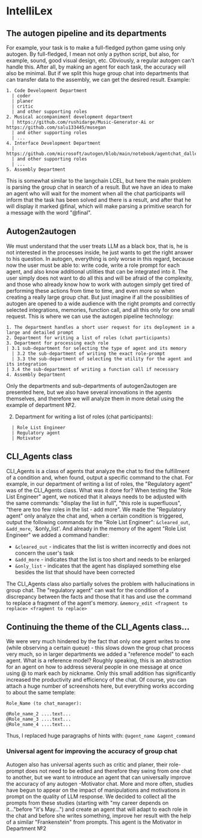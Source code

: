 # IntelliLex
## The autogen pipeline and its departments
For example, your task is to make a full-fledged python game using only autogen. By full-fledged, I mean not only a python script, but also, for example, sound, good visual design, etc.
Obviously, a regular autogen can't handle this. After all, by making an agent for each task, the accuracy will also be minimal. But if we split this huge group chat into departments that can transfer data to the assembly, we can get the desired result.
Example:
```
1. Code Development Department
  | coder
  | planer
  | critic
  | and other supporting roles
2. Musical accompaniment development department
  | https://github.com/rushidarge/Music-Generator-Ai or https://github.com/salu133445/musegan
  | and other supporting roles
  | ...
4. Interface Development Department
  | https://github.com/microsoft/autogen/blob/main/notebook/agentchat_dalle_and_gpt4v.ipynb
  | and other supporting roles
  | ...
5. Assembly Department
```
This is somewhat similar to the langchain LCEL, but here the main problem is parsing the group chat in search of a result. But we have an idea to make an agent who will wait for the moment when all the chat participants will inform that the task has been solved and there is a result, and after that he will display it marked @final, which will make parsing a primitive search for a message with the word "@final".

## Autogen2autogen
We must understand that the user treats LLM as a black box, that is, he is not interested in the processes inside, he just wants to get the right answer to his question. In autogen, everything is only worse in this regard, because now the user must be able to: write code, write a role prompt for each agent, and also know additional utilities that can be integrated into it. The user simply does not want to do all this and will be afraid of the complexity, and those who already know how to work with autogen simply get tired of performing these actions from time to time, and even more so when creating a really large group chat. But just imagine if all the possibilities of autogen are opened to a wide audience with the right prompts and correctly selected integrations, memories, function call, and all this only for one small request. This is where we can use the autogen pipeline technology:
```
1. The department handles a short user request for its deployment in a large and detailed prompt 
2. Department for writing a list of roles (chat participants)
3. Department for processing each role
| 3.1 sub-department for selecting the type of agent and its memory
  | 3.2 the sub-department of writing the exact role-prompt
  | 3.3 the sub-department of selecting the utility for the agent and its integration
| 3.4 the sub-department of writing a function call if necessary
4. Assembly Department
```
Only the departments and sub-departments of autogen2autogen are presented here, but we also have several innovations in the agents themselves, and therefore we will analyze them in more detail using the example of department №2.

2. Department for writing a list of roles (chat participants):
```
  | Role List Engineer
  | Regulatory agent
  | Motivator
```

## CLI_Agents class
CLI_Agents is a class of agents that analyze the chat to find the fulfillment of a condition and, when found, output a specific command to the chat. For example, in our department of writing a list of roles, the "Regulatory agent" was of the CLI_Agents class. What was it done for? When testing the "Role List Engineer" agent, we noticed that it always needs to be adjusted with the same commands: "display the list in full", "this role is superfluous", "there are too few roles in the list - add more". We made the "Regulatory agent" only analyze the chat and, when a certain condition is triggered, output the following commands for the "Role List Engineer": `&cleared_out`, `&add_more`, `&only_list'. And already in the memory of the agent "Role List Engineer" we added a command handler:
* ``&cleared_out`` - indicates that the list is written incorrectly and does not concern the user's task
* ``&add_more`` - indicates that the list is too short and needs to be enlarged
* ``&only_list`` - indicates that the agent has displayed something else besides the list that should have been corrected

The CLI_Agents class also partially solves the problem with hallucinations in group chat. The "regulatory agent" can wait for the condition of a discrepancy between the facts and those that it has and use the command to replace a fragment of the agent's memory.
`&memory_edit <fragment to replace> <fragment to replace>`
## Continuing the theme of the CLI_Agents class...
We were very much hindered by the fact that only one agent writes to one (while observing a certain queue) - this slows down the group chat process very much, so in larger departments we added a "reference model" to each agent. What is a reference model? Roughly speaking, this is an abstraction for an agent on how to address several people in one message at once using @ to mark each by nickname. Only this small addition has significantly increased the productivity and efficiency of the chat. Of course, you can attach a huge number of screenshots here, but everything works according to about the same template:
```
Role_Name (to chat_manager):

@Role_name_2 ....text...
@Role_name_3 ....text...
@Role_name_4 ....text...
```
Thus, I replaced huge paragraphs of hints with: `@agent_name &agent_command`
### Universal agent for improving the accuracy of group chat
Autogen also has universal agents such as critic and planer, their role-prompt does not need to be edited and therefore they swing from one chat to another, but we want to introduce an agent that can universally improve the accuracy of any autogen -Motivator chat.
More and more often, studies have begun to appear on the impact of manipulations and motivations in prompt on the quality of LLM response. We decided to collect all the prompts from these studies (starting with "my career depends on it..."before "it's May...") and create an agent that will adapt to each role in the chat and before she writes something, improve her result with the help of a similar "Frankenstein" from prompts. This agent is the Motivator in Department №2
